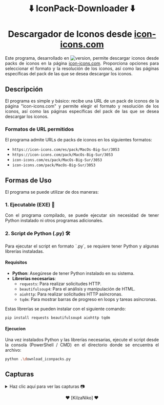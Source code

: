<h1 align="center">⬇️ IconPack-Downloader ⬇️ </h1>

<h1 align="center">Descargador de Iconos desde <a href="https://icon-icons.com/">icon-icons.com</a></h1>

<p align="justify">
Este programa, desarrollado en <img src="https://img.shields.io/badge/PYTHON-3.12.3-blue" alt="version" style="pointer-events: none; cursor: default;">, permite descargar iconos desde packs de iconos en la página <a href="https://icon-icons.com/">icon-icons.com</a>. Proporciona opciones para seleccionar el formato y la resolución de los iconos, así como las páginas específicas del pack de las que se desea descargar los iconos.
</p>

## Descripción
<p align="justify">
El programa es simple y básico: recibe una URL de un pack de iconos de la página "icon-icons.com" y permite elegir el formato y resolución de los iconos, así como las páginas específicas del pack de las que se desea descargar los iconos.
</p>

### Formatos de URL permitidos

El programa admite URLs de packs de iconos en los siguientes formatos:
- `https://icon-icons.com/es/pack/MacOs-Big-Sur/3053`
- `https://icon-icons.com/pack/MacOs-Big-Sur/3053`
- `icon-icons.com/es/pack/MacOs-Big-Sur/3053`
- `icon-icons.com/pack/MacOs-Big-Sur/3053`

## Formas de Uso

El programa se puede utilizar de dos maneras:

### 1. Ejecutable (EXE) 🚀
<p align="justify">
Con el programa compilado, se puede ejecutar sin necesidad de tener Python instalado ni otros programas adicionales.
</p>

### 2. Script de Python (.py) 🛠️
<p align="justify">
Para ejecutar el script en formato `.py`, se requiere tener Python y algunas librerías instaladas.
</p>

#### Requisitos 
- **Python**: Asegúrese de tener Python instalado en su sistema.
- **Librerías necesarias**:
  - `requests`: Para realizar solicitudes HTTP.
  - `beautifulsoup4`: Para el análisis y manipulación de HTML.
  - `aiohttp`: Para realizar solicitudes HTTP asíncronas.
  - `tqdm`: Para mostrar barras de progreso en loops y tareas asíncronas.

Estas librerías se pueden instalar con el siguiente comando:
```bash
pip install requests beautifulsoup4 aiohttp tqdm
```

#### Ejecucion 
<p align="justify">
Una vez instalados Python y las librerías necesarias, ejecute el script desde la consola (PowerShell / CMD) en el directorio donde se encuentra el archivo:
</p>

```bash
python .\download_iconpacks.py
```

## Capturas

<details>
  <summary>Haz clic aquí para ver las capturas 📷</summary>
  <p align="center"> </p>
  <p align="center">Ingreso de URL</p>
  <img src="https://i.imgur.com/KxE7HGE.png" alt="#1"/>
  <p align="center"> </p>
  <p align="center">Selección de formato disponible</p>
  <img src="https://i.imgur.com/AM5nWWQ.png" alt="#2"/>
  <p align="center"> </p>
  <p align="center">Selección de resoluciones disponibles</p>
  <img src="https://i.imgur.com/GHOOR8X.png" alt="#3"/>
  <p align="center"> </p>
  <p align="center">Selección de páginas</p>
  <img src="https://i.imgur.com/sPqpInI.png" alt="#4"/>
  <p align="center"> </p>
  <p align="center">Barras de carga de procesos</p>
  <img src="https://i.imgur.com/KPRbm6b.png" alt="#5"/>
  <p align="center"> </p>
  <p align="center">Resultado de la descarga del pack de iconos ❤️</p>
  <img src="https://i.imgur.com/mI8B0cJ.png" alt="#6"/>
</details>

<p align="center">❤️ [KilzaNiko] ❤️</p>
